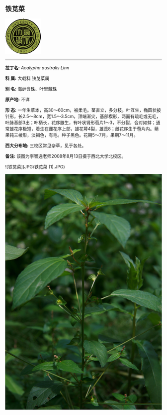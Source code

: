 ## 铁苋菜

![西北大学校园网络植物志](JPG/nwu.gif)

---

**拉丁名:**  _Acalypha australis Linn_

**科 属:** 大戟科 铁苋菜属

**别 名:** 海蚌含珠、叶里藏珠

**原产地:** 不详

**形  态:** 一年生草本，高30～60cm，被柔毛。茎直立，多分枝。叶互生，椭圆状披针形，长2.5～8cm，宽1.5～3.5cm，顶端渐尖，基部楔形，两面有疏毛或无毛，叶脉基部3出；叶柄长，花序腋生，有叶状肾形苞片1～3，不分裂，合对如蚌；通常雄花序极短，着生在雌花序上部，雄花萼4裂，雄蕊8；雌花序生于苞片内。蒴果钝三棱形，淡褐色，有毛。种子黑色。花期5～7月，果期7～11月。

**西大分布地:** 三校区常见杂草，见于各处。

**备注:** 该图为李智选老师2008年8月13日摄于西北大学北校区。

![铁苋菜](JPG/铁苋菜 (1).JPG) 

![铁苋菜](JPG/铁苋菜.JPG) 

